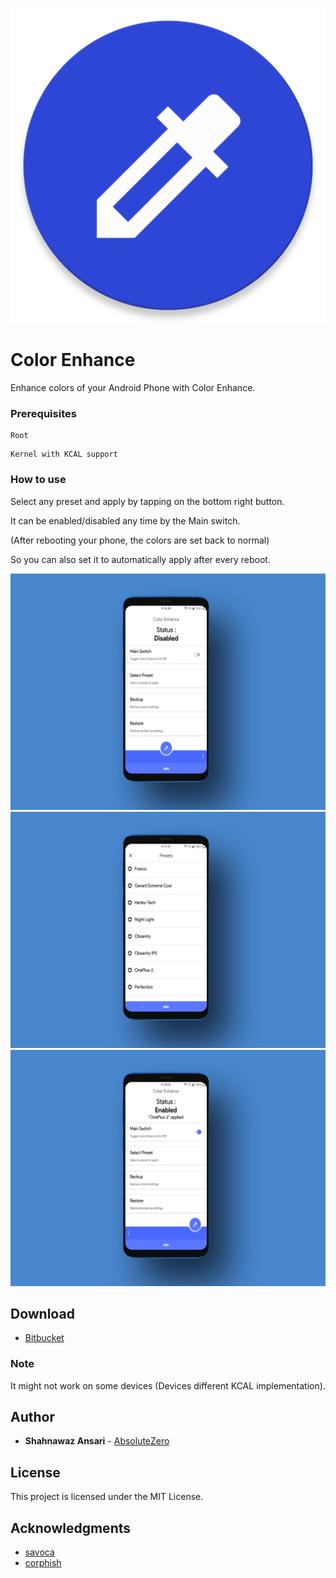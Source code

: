 ![Color Enhance Logo](doc/app-logo.png)

# Color Enhance

Enhance colors of your Android Phone with Color Enhance.

### Prerequisites

```
Root
```

```
Kernel with KCAL support
```

### How to use

Select any preset and apply by tapping on the bottom right button.

It can be enabled/disabled any time by the Main switch.

(After rebooting your phone, the colors are set back to normal)

So you can also set it to automatically apply after every reboot.

![Screenshot](doc/app-screenshot-1.png) ![Screenshot](doc/app-screenshot-2.png) ![Screenshot](doc/app-screenshot-3.png)



## Download

* [Bitbucket](https://bitbucket.org/ab5olute_zero/color-enhance/downloads/Color%20Enhance.apk)

### Note

It might not work on some devices (Devices different KCAL implementation).


## Author

* **Shahnawaz Ansari** - [AbsoluteZero](https://bitbucket.org/ab5olute_zero/)

## License

This project is licensed under the MIT License.

## Acknowledgments

* [savoca](https://forum.xda-developers.com/android/software-hacking/dev-kcal-advanced-color-control-t3032080)
* [corphish](https://github.com/corphish/NightLight)